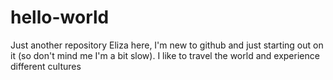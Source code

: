 # hello-world
Just another repository
Eliza here, I'm new to github and just starting out on it (so don't mind me I'm a bit slow).
I like to travel the world and experience different cultures
